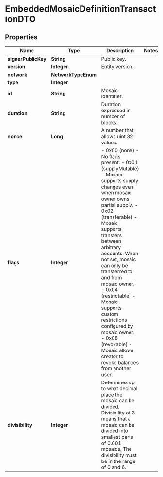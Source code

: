 

# EmbeddedMosaicDefinitionTransactionDTO


## Properties

| Name | Type | Description | Notes |
|------------ | ------------- | ------------- | -------------|
|**signerPublicKey** | **String** | Public key. |  |
|**version** | **Integer** | Entity version. |  |
|**network** | **NetworkTypeEnum** |  |  |
|**type** | **Integer** |  |  |
|**id** | **String** | Mosaic identifier. |  |
|**duration** | **String** | Duration expressed in number of blocks. |  |
|**nonce** | **Long** | A number that allows uint 32 values. |  |
|**flags** | **Integer** | - 0x00 (none) - No flags present. - 0x01 (supplyMutable) - Mosaic supports supply changes even when mosaic owner owns partial supply. - 0x02 (transferable) - Mosaic supports transfers between arbitrary accounts. When not set, mosaic can only be transferred to and from mosaic owner. - 0x04 (restrictable) - Mosaic supports custom restrictions configured by mosaic owner. - 0x08 (revokable) - Mosaic allows creator to revoke balances from another user.  |  |
|**divisibility** | **Integer** | Determines up to what decimal place the mosaic can be divided. Divisibility of 3 means that a mosaic can be divided into smallest parts of 0.001 mosaics. The divisibility must be in the range of 0 and 6.  |  |



